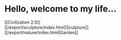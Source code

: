 # Hello, welcome to my life...

[[Civilization 2.0]]  
[[/export/sculpture/index.html|Sculpture]]  
[[/export/nature/index.html|Garden]]  

